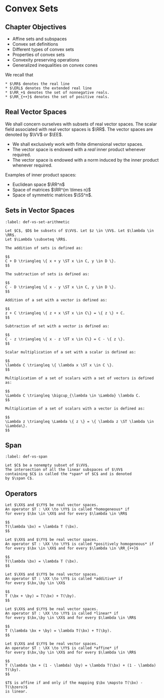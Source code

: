 # Convex Sets


## Chapter Objectives

* Affine sets and subspaces
* Convex set definitions
* Different types of convex sets
* Properties of convex sets
* Convexity preserving operations
* Generalized inequalities on convex cones


We recall that 

```{div}
* $\RR$ denotes the real line
* $\ERL$ denotes the extended real line
* $\RR_+$ denotes the set of nonnegative reals.
* $\RR_{++}$ denotes the set of positive reals.
```


## Real Vector Spaces

We shall concern ourselves with subsets of real vector spaces.
The scalar field associated with real vector spaces is $\RR$.
The vector spaces are denoted by $\VV$ or $\EE$.

* We shall exclusively work with finite dimensional vector spaces.
* The vector space is endowed with a *real* inner product whenever required.
* The vector space is endowed with a norm induced by the inner product whenever required.  

Examples of inner product spaces:

- Euclidean space $\RR^n$
- Space of matrices $\RR^{m \times n}$
- Space of symmetric matrices $\SS^n$.


## Sets in Vector Spaces

```{prf:definition} Arithmetic on sets
:label: def-vs-set-arithmetic

Let $C$, $D$ be subsets of $\VV$. Let $z \in \VV$. Let $\lambda \in \RR$.
Let $\Lambda \subseteq \RR$.

The addition of sets is defined as:

$$
C + D \triangleq \{ x + y \ST x \in C, y \in D \}.
$$

The subtraction of sets is defined as:

$$
C - D \triangleq \{ x - y \ST x \in C, y \in D \}.
$$

Addition of a set with a vector is defined as:

$$
z + C \triangleq \{ z + x \ST x \in C\} = \{ z \} + C.
$$

Subtraction of set with a vector is defined as:

$$
C - z \triangleq \{ x - z \ST x \in C\} = C - \{ z \}.
$$

Scalar multiplication of a set with a scalar is defined as:

$$
\lambda C \triangleq \{ \lambda x \ST x \in C \}.
$$

Multiplication of a set of scalars with a set of vectors is defined as:

$$
\Lambda C \triangleq \bigcup_{\lambda \in \Lambda} \lambda C.
$$

Multiplication of a set of scalars with a vector is defined as:

$$
\Lambda z \triangleq \Lambda \{ z \} = \{ \lambda z \ST \lambda \in \Lambda\}.
$$
```


## Span

```{prf:definition}
:label: def-vs-span

Let $C$ be a nonempty subset of $\VV$. 
The intersection of all the linear subspaces of $\VV$ 
containing $C$ is called the *span* of $C$ and is denoted
by $\span C$.
```


## Operators

```{prf:definition} Homogeneous operator
Let $\XX$ and $\YY$ be real vector spaces. 
An operator $T : \XX \to \YY$ is called *homogeneous* if
for every $\bx \in \XX$ and for every $\lambda \in \RR$

$$
T(\lambda \bx) = \lambda T (\bx).
$$
```

```{prf:definition} Positively homogeneous operator
Let $\XX$ and $\YY$ be real vector spaces. 
An operator $T : \XX \to \YY$ is called *positively homogeneous* if
for every $\bx \in \XX$ and for every $\lambda \in \RR_{++}$

$$
T(\lambda \bx) = \lambda T (\bx).
$$
```

```{prf:definition} Additive operator
Let $\XX$ and $\YY$ be real vector spaces. 
An operator $T : \XX \to \YY$ is called *additive* if
for every $\bx,\by \in \XX$

$$
T (\bx + \by) = T(\bx) + T(\by).
$$
```

```{prf:definition} Linear operator
Let $\XX$ and $\YY$ be real vector spaces. 
An operator $T : \XX \to \YY$ is called *linear* if
for every $\bx,\by \in \XX$ and for every $\lambda \in \RR$

$$
T (\lambda \bx + \by) = \lambda T(\bx) + T(\by).
$$
```

```{prf:definition} Affine operator
Let $\XX$ and $\YY$ be real vector spaces. 
An operator $T : \XX \to \YY$ is called *affine* if
for every $\bx,\by \in \XX$ and for every $\lambda \in \RR$

$$
T (\lambda \bx + (1 - \lambda) \by) = \lambda T(\bx) + (1 - \lambda) T(\by).
$$
```


```{prf:remark}
$T$ is affine if and only if the mapping $\bx \mapsto T(\bx) - T(\bzero)$
is linear.
```
